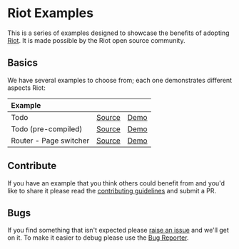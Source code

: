 # Riot Examples

This is a series of examples designed to showcase the benefits of adopting [Riot](http://riotjs.com). It is made possible by the Riot open source community.

## Basics

We have several examples to choose from; each one demonstrates different aspects Riot:

Example | | |
:-- | :-- | :--
Todo | [Source](todo-app) | [Demo](http://riotjs.com/examples/plunker/?app=todo-app)
Todo (pre-compiled) | [Source](todo-app-precompiled) | [Demo](http://riotjs.com/examples/todo-app-precompiled/)
Router - Page switcher | [Source](router-page-switcher) | [Demo](http://riotjs.com/examples/plunker/?app=router-page-switcher)
<!---
Timer |
-->

## Contribute

If you have an example that you think others could benefit from and you'd like to share it please read the [contributing guidelines](contributing.md) and submit a PR.

## Bugs

If you find something that isn't expected please [raise an issue](https://github.com/riot/examples/issues) and we'll get on it. To make it easier to debug please use the [Bug Reporter](http://riotjs.com/examples/plunker/?app=bug-reporter).
